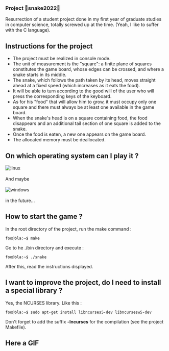 ### Project 🐍**snake2022**🐍

Resurrection of a student project done in my first year of graduate studies in computer science, totally screwed up at the time.
(Yeah, I like to suffer with the C language).

## Instructions for the project
- The project must be realized in console mode.
- The unit of measurement is the "square": a finite plane of squares constitutes the game board, whose edges can be crossed, and where a snake starts in its middle.
- The snake, which follows the path taken by its head, moves straight ahead at a fixed speed (which increases as it eats the food).
- It will be able to turn according to the good will of the user who will press the corresponding keys of the keyboard.
- As for his "food" that will allow him to grow, it must occupy only one square and there must always be at least one available in the game board.
- When the snake's head is on a square containing food, the food disappears and an additional tail section of one square is added to the snake.
- Once the food is eaten, a new one appears on the game board.
- The allocated memory must be deallocated.

## On which operating system can I play it ?
<img align="left" alt="linux" src="https://img.shields.io/badge/Linux-FCC624?style=for-the-badge&logo=linux&logoColor=black"/>
<br><br/>
And maybe
<br><br/>
<img align="left" alt="windows" src="https://img.shields.io/badge/Windows-0078D6?style=for-the-badge&logo=windows&logoColor=white"/>
<br/><br/>
in the future...

## How to start the game ?
In the root directory of the project, run the make command :
```console
foo@bla:~$ make
```
Go to he ./bin directory and execute :
```console
foo@bla:~$ ./snake
```
After this, read the instructions displayed.

## I want to improve the project, do I need to install a special library ?
Yes, the NCURSES library. Like this :
```
foo@bla:~$ sudo apt-get install libncurses5-dev libncursesw5-dev
```
Don't forget to add the suffix **-lncurses** for the compilation (see the project Makefile).

## Here a GIF